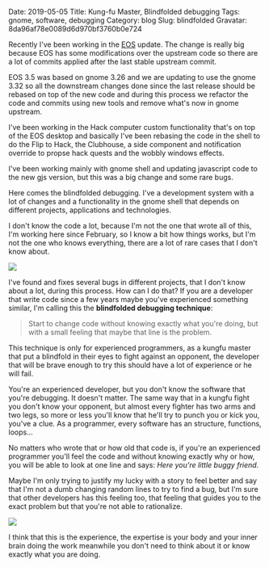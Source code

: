 Date: 2019-05-05
Title: Kung-fu Master, Blindfolded debugging
Tags: gnome, software, debugging
Category: blog
Slug: blindfolded
Gravatar: 8da96af78e0089d6d970bf3760b0e724

Recently I've been working in the [EOS][1] update. The change is really big
because EOS has some modifications over the upstream code so there are a lot
of commits applied after the last stable upstream commit.

EOS 3.5 was based on gnome 3.26 and we are updating to use the gnome 3.32 so
all the downstream changes done since the last release should be rebased on top
of the new code and during this process we refactor the code and commits using
new tools and remove what's now in gnome upstream.

I've been working in the Hack computer custom functionality that's on top of
the EOS desktop and basically I've been rebasing the code in the shell to
do the Flip to Hack, the Clubhouse, a side component and notification override
to propse hack quests and the wobbly windows effects.

I've been working mainly with gnome shell and updating javascript code to the
new gjs version, but this was a big change and some rare bugs.

Here comes the blindfolded debugging. I've a development system with a lot of
changes and a functionality in the gnome shell that depends on different
projects, applications and technologies.

I don't know the code a lot, because I'm not the one that wrote all of this,
I'm working here since February, so I know a bit how things works, but I'm not
the one who knows everything, there are a lot of rare cases that I don't know
about.

<p class="img">
    <img src="/pictures/blindfolded/kungfu.gif" />
</p>

I've found and fixes several bugs in different projects, that I don't know about
a lot, during this process. How can I do that? If you are a developer that
write code since a few years maybe you've experienced something similar, I'm
calling this the **blindfolded debugging technique**:

> Start to change code without knowing exactly what you're doing, but with a
small feeling that maybe that line is the problem.

This technique is only for experienced programmers, as a kungfu master that
put a blindfold in their eyes to fight against an opponent, the developer that
will be brave enough to try this should have a lot of experience or he will fail.

You're an experienced developer, but you don't know the software that you're
debugging. It doesn't matter. The same way that in a kungfu fight you don't
know your opponent, but almost every fighter has two arms and two legs, so
more or less you'll know that he'll try to punch you or kick you, you've a
clue. As a programmer, every software has an structure, functions, loops...

No matters who wrote that or how old that code is, if you're an experienced
programmer you'll feel the code and without knowing exactly why or how, you
will be able to look at one line and says: *Here you're little buggy friend*.

Maybe I'm only trying to justify my lucky with a story to feel better and
say that I'm not a dumb changing random lines to try to find a bug, but I'm
sure that other developers has this feeling too, that feeling that guides you
to the exact problem but that you're not able to rationalize.

<p class="img">
    <img src="/pictures/blindfolded/fight.gif" />
</p>

I think that this is the experience, the expertise is your body and your
inner brain doing the work meanwhile you don't need to think about it or
know exactly what you are doing.

[1]: https://endlessos.com/
